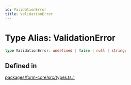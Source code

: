 ```yaml
---
id: ValidationError
title: ValidationError
---
```


# Type Alias: ValidationError

```ts
type ValidationError: undefined | false | null | string;
```

## Defined in

[packages/form-core/src/types.ts:1](https://github.com/TanStack/form/blob/782e82ea1fb36627b62d0f588484b4a9c3249fed/packages/form-core/src/types.ts#L1)

